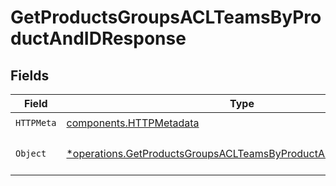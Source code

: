 # GetProductsGroupsACLTeamsByProductAndIDResponse


## Fields

| Field                                                                                                                                             | Type                                                                                                                                              | Required                                                                                                                                          | Description                                                                                                                                       |
| ------------------------------------------------------------------------------------------------------------------------------------------------- | ------------------------------------------------------------------------------------------------------------------------------------------------- | ------------------------------------------------------------------------------------------------------------------------------------------------- | ------------------------------------------------------------------------------------------------------------------------------------------------- |
| `HTTPMeta`                                                                                                                                        | [components.HTTPMetadata](../../models/components/httpmetadata.md)                                                                                | :heavy_check_mark:                                                                                                                                | N/A                                                                                                                                               |
| `Object`                                                                                                                                          | [*operations.GetProductsGroupsACLTeamsByProductAndIDResponseBody](../../models/operations/getproductsgroupsaclteamsbyproductandidresponsebody.md) | :heavy_minus_sign:                                                                                                                                | a list of TeamAccessControlList objects                                                                                                           |